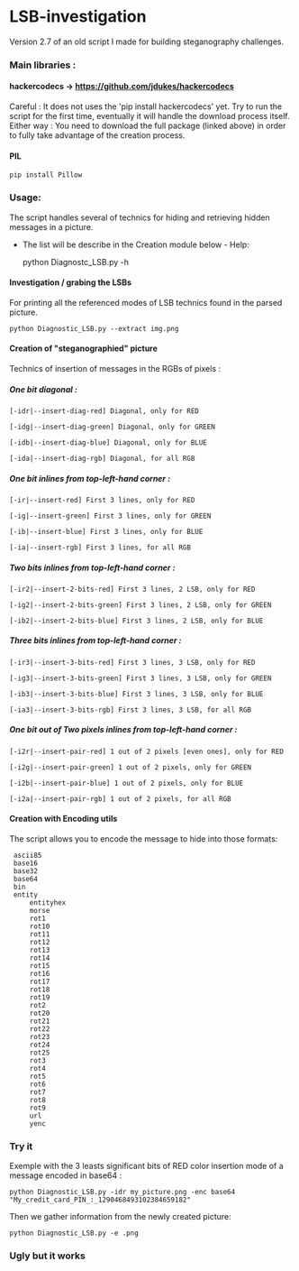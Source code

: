 # LSB-investigation

Version 2.7 of an old script I made for building steganography challenges.

### Main libraries :
#### hackercodecs -> https://github.com/jdukes/hackercodecs

Careful : It does not uses the 'pip install hackercodecs' yet.
Try to run the script for the first time, eventually it will handle the download process itself.
Either way : You need to download the full package (linked above) in order to fully take advantage of the creation process.

#### PIL
	pip install Pillow
### Usage:

The script handles several of technics for hiding and retrieving hidden messages in a picture.
- The list will be describe in the Creation module below -
Help:

	python Diagnostc_LSB.py -h

#### Investigation / grabing the LSBs

For printing all the referenced modes of LSB technics found in the parsed picture.

	python Diagnostic_LSB.py --extract img.png 

#### Creation of "steganographied" picture

Technics of insertion of messages in the RGBs of pixels :
##### One bit diagonal :
	[-idr|--insert-diag-red] Diagonal, only for RED 

	[-idg|--insert-diag-green] Diagonal, only for GREEN 

	[-idb|--insert-diag-blue] Diagonal, only for BLUE

	[-ida|--insert-diag-rgb] Diagonal, for all RGB 

##### One bit inlines from top-left-hand corner :
	[-ir|--insert-red] First 3 lines, only for RED 

	[-ig|--insert-green] First 3 lines, only for GREEN 

	[-ib|--insert-blue] First 3 lines, only for BLUE 

	[-ia|--insert-rgb] First 3 lines, for all RGB 

##### Two bits inlines from top-left-hand corner :
	[-ir2|--insert-2-bits-red] First 3 lines, 2 LSB, only for RED

	[-ig2|--insert-2-bits-green] First 3 lines, 2 LSB, only for GREEN

	[-ib2|--insert-2-bits-blue] First 3 lines, 2 LSB, only for BLUE

##### Three bits inlines from top-left-hand corner :
	[-ir3|--insert-3-bits-red] First 3 lines, 3 LSB, only for RED 

	[-ig3|--insert-3-bits-green] First 3 lines, 3 LSB, only for GREEN 

	[-ib3|--insert-3-bits-blue] First 3 lines, 3 LSB, only for BLUE

	[-ia3|--insert-3-bits-rgb] First 3 lines, 3 LSB, for all RGB 

##### One bit out of Two pixels inlines from top-left-hand corner :
	[-i2r|--insert-pair-red] 1 out of 2 pixels [even ones], only for RED

	[-i2g|--insert-pair-green] 1 out of 2 pixels, only for GREEN 

	[-i2b|--insert-pair-blue] 1 out of 2 pixels, only for BLUE

	[-i2a|--insert-pair-rgb] 1 out of 2 pixels, for all RGB

#### Creation with Encoding utils

The script allows you to encode the message to hide into those formats:

	 ascii85
	 base16
	 base32
	 base64
	 bin
	 entity
         entityhex
         morse
         rot1
         rot10
         rot11
         rot12
         rot13
         rot14
         rot15
         rot16
         rot17
         rot18
         rot19
         rot2
         rot20
         rot21
         rot22
         rot23
         rot24
         rot25
         rot3
         rot4
         rot5
         rot6
         rot7
         rot8
         rot9
         url
         yenc

### Try it
Exemple with the 3 leasts significant bits of RED color insertion mode of a message encoded in base64 :

	python Diagnostic_LSB.py -idr my_picture.png -enc base64 "My_credit_card_PIN_:_1290468493102384659182"

Then we gather information from the newly created picture:

	python Diagnostic_LSB.py -e .png

### Ugly but it works
